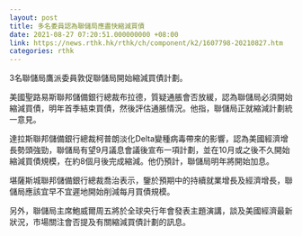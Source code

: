 ```yaml
---
layout: post
title: 多名委員認為聯儲局應盡快縮減買債
date: 2021-08-27 07:20:51.000000000 +08:00
link: https://news.rthk.hk/rthk/ch/component/k2/1607798-20210827.htm
categories: rthk
---
```


3名聯儲局鷹派委員敦促聯儲局開始縮減買債計劃。

美國聖路易斯聯邦儲備銀行總裁布拉德，質疑通脹會否放緩，認為聯儲局必須開始縮減買債，明年首季結束買債，然後評估通脹情況。他指，聯儲局正就縮減計劃統一意見。

達拉斯聯邦儲備銀行總裁柯普朗淡化Delta變種病毒帶來的影響，認為美國經濟增長勢頭強勁，聯儲局有望9月議息會議後宣布一項計劃，並在10月或之後不久開始縮減買債規模，在約8個月後完成縮減。他仍預計，聯儲局明年將開始加息。

堪薩斯城聯邦儲備銀行總裁喬治表示，鑒於預期中的持續就業增長及經濟增長，聯儲局應該宜早不宜遲地開始削減每月買債規模。

另外，聯儲局主席鮑威爾周五將於全球央行年會發表主題演講，談及美國經濟最新狀況，市場關注會否提及有關縮減買債計劃的訊息。
